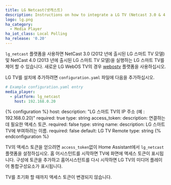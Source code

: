 ```yaml
---
title: LG Netcast(넷캐스트)
description: Instructions on how to integrate a LG TV (Netcast 3.0 & 4.0) within Home Assistant.
logo: lg.png
ha_category:
  - Media Player
ha_iot_class: Local Polling
ha_release: '0.20'
---
```


`lg_netcast` 플랫폼을 사용하면 NetCast 3.0 (2012 년에 출시된 LG 스마트 TV 모델) 및 NetCast 4.0 (2013 년에 출시된 LG 스마트 TV 모델)을 실행하는 LG 스마트 TV를 제어 할 수 있습니다. 새로운 LG WebOS TV의 경우 [webostv](/integrations/webostv#media-player) 플랫폼을 사용하십시오.

LG TV를 설치에 추가하려면 `configuration.yaml` 파일에 다음을 추가하십시오.

```yaml
# Example configuration.yaml entry
media_player:
  - platform: lg_netcast
    host: 192.168.0.20
```

{% configuration %}
host:
  description: "LG 스마트 TV의 IP 주소 (예 : 192.168.0.20)"
  required: true
  type: string
access_token:
  description: 연결하는 데 필요한 액세스 토큰.
  required: false
  type: string
name:
  description: LG 스마트 TV에 부여하려는 이름.
  required: false
  default: LG TV Remote
  type: string
{% endconfiguration %}

TV의 액세스 토큰을 얻으려면 `access_token`없이 Home Assistant에서 `lg_netcast` 플랫폼을 설정하십시오.
홈 어시스턴트를 시작하면 TV에 화면에 액세스 토큰이 표시됩니다.
구성에 토큰을 추가하고 홈어시스턴트를 다시 시작하면 LG TV의 미디어 플레이어 통합구성요소가 표시됩니다.

<div class='note'>
TV를 초기화 할 때까지 액세스 토큰이 변경되지 않습니다.
</div>
